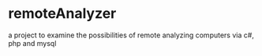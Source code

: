 remoteAnalyzer
==============

a project to examine the possibilities of remote analyzing computers via c#, php and mysql
